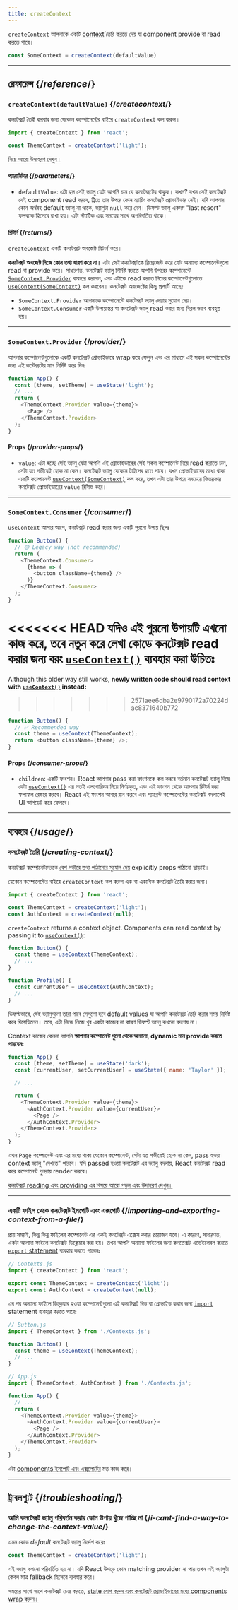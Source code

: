 ```yaml
---
title: createContext
---
```


<Intro>

`createContext` আপনাকে একটি [context](/learn/passing-data-deeply-with-context) তৈরি করতে দেয় যা component provide বা read করতে পারে।

```js
const SomeContext = createContext(defaultValue)
```

</Intro>

<InlineToc />

---

## রেফারেন্স {/*reference*/}

### `createContext(defaultValue)` {/*createcontext*/}

কনটেক্সট তৈরী করবার জন্য যেকোন কম্পোনেন্টের বাইরে `createContext` কল করুন।

```js
import { createContext } from 'react';

const ThemeContext = createContext('light');
```

[নিচে আরো উদাহরণ দেখুন।](#usage)

#### প্যারামিটার {/*parameters*/}

* `defaultValue`: এটা হল সেই ভ্যালু যেটা আপনি চান যে কনটেক্সটের থাকুক। কখন? যখন সেই কনটেক্সট যেই component read করবে, ট্রিতে তার উপরে কোন ম্যাচিং কনটেক্সট প্রোভাইডার নেই। যদি আপনার কোন অর্থবহ default ভ্যালু না থাকে, ভ্যালুটা `null` করে দেন। ডিফল্ট ভ্যালু একদম "last resort" ফলব্যাক হিসেবে রাখা হয়। এটা স্ট্যাটিক এবং সময়ের সাথে অপরিবর্তিত থাকে।

#### রিটার্ন {/*returns*/}

`createContext` একটি কনটেক্সট অবজেক্ট রিটার্ন করে। 

**কনটেক্সট অবজেক্ট নিজে কোন তথ্য ধারণ করে না।** এটা _সেই_ কনটেক্সটকে রিপ্রেজেন্ট করে যেটা অন্যান্য কম্পোনেন্টগুলো read বা provide করে। সাধারণত, কনটেক্সট ভ্যালু নির্দিষ্ট করতে আপনি উপরের কম্পোনেন্টে [`SomeContext.Provider`](#provider) ব্যবহার করবেন, এবং এটাকে read করতে নিচের কম্পোনেন্টগুলোতে [`useContext(SomeContext)`](/reference/react/useContext) কল করবেন। কনটেক্সট অবজেক্টের কিছু প্রপার্টি আছেঃ

* `SomeContext.Provider` আপনাকে কম্পোনেন্টে কনটেক্সট ভ্যালু দেয়ার সুযোগ দেয়।
* `SomeContext.Consumer` একটি উপায়ান্তর যা কনটেক্সট ভ্যালু read করার জন্য বিরল ভাবে ব্যবহৃত হয়।

---

### `SomeContext.Provider` {/*provider*/}

আপনার কম্পোনেন্টগুলোকে একটি কনটেক্সট প্রোভাইডারে wrap করে ফেলুন এবং এর মাধ্যমে এই সকল কম্পোনেন্টের জন্য এই কন্টেক্সটের মান নির্দিষ্ট করে দিনঃ

```js
function App() {
  const [theme, setTheme] = useState('light');
  // ...
  return (
    <ThemeContext.Provider value={theme}>
      <Page />
    </ThemeContext.Provider>
  );
}
```

#### Props {/*provider-props*/}

* `value`: এটা হচ্ছে সেই ভ্যালু যেটা আপনি এই প্রোভাইডারের সেই সকল কম্পোনেন্ট দিয়ে read করাতে চান, সেটা যত গভীরেই হোক না কেন। কনটেক্সট ভ্যালু যেকোন টাইপের হতে পারে। যখন প্রোভাইডারের মধ্যে থাকা একটি কম্পোনেন্ট [`useContext(SomeContext)`](/reference/react/useContext) কল করে, তখন এটা তার উপরে সবচেয়ে ভিতরকার কনটেক্সট প্রোভাইডারের `value` রিসিভ করে।

---

### `SomeContext.Consumer` {/*consumer*/}

`useContext` আসার আগে, কনটেক্সট read করার জন্য একটি পুরনো উপায় ছিলঃ

```js
function Button() {
  // 🟡 Legacy way (not recommended)
  return (
    <ThemeContext.Consumer>
      {theme => (
        <button className={theme} />
      )}
    </ThemeContext.Consumer>
  );
}
```

<<<<<<< HEAD
যদিও এই পুরনো উপায়টি এখনো কাজ করে, তবে **নতুন করে লেখা কোডে কনটেক্সট read করার জন্য বরং [`useContext()`](/reference/react/useContext) ব্যবহার করা উচিতঃ**
=======
Although this older way still works, **newly written code should read context with [`useContext()`](/reference/react/useContext) instead:**
>>>>>>> 2571aee6dba2e9790172a70224dac8371640b772

```js
function Button() {
  // ✅ Recommended way
  const theme = useContext(ThemeContext);
  return <button className={theme} />;
}
```

#### Props {/*consumer-props*/}

* `children`: একটি ফাংশন। React আপনার pass করা ফাংশনকে কল করবে বর্তমান কনটেক্সট ভ্যালু দিয়ে যেটা [`useContext()`](/reference/react/useContext) এর মতই এলগোরিদম দিয়ে নির্ণয়কৃত, এবং এই ফাংশন থেকে আপনার রিটার্ন করা ফলাফল রেন্ডার করবে। React এই ফাংশন আবার রান করবে এবং প্যারেন্ট কম্পোনেন্টের কনটেক্সট বদলালেই UI আপডেট করে ফেলবে।

---

## ব্যবহার {/*usage*/}

### কনটেক্সট তৈরি {/*creating-context*/}

কনটেক্সট কম্পোনেটদেরকে [বেশ গভীরে তথ্য পাঠানোর সুযোগ দেয়](/learn/passing-data-deeply-with-context) explicitly props পাঠানো ছাড়াই।

যেকোন কম্পোনেন্টের বাইরে `createContext` কল করুন এক বা একাধিক কনটেক্সট তৈরি করার জন্য।

```js [[1, 3, "ThemeContext"], [1, 4, "AuthContext"], [3, 3, "'light'"], [3, 4, "null"]]
import { createContext } from 'react';

const ThemeContext = createContext('light');
const AuthContext = createContext(null);
```

`createContext` returns a <CodeStep step={1}>context object</CodeStep>. Components can read context by passing it to [`useContext()`](/reference/react/useContext):

```js [[1, 2, "ThemeContext"], [1, 7, "AuthContext"]]
function Button() {
  const theme = useContext(ThemeContext);
  // ...
}

function Profile() {
  const currentUser = useContext(AuthContext);
  // ...
}
```

ডিফল্টভাবে, যেই ভ্যালুগুলো তারা পাবে সেগুলো হবে <CodeStep step={3}>default values</CodeStep> যা আপনি কনটেক্সট তৈরি করার সময় নির্দিষ্ট করে দিয়েছিলেন। তবে, এটা নিজে নিজে খুব একটা কাজের না কারণ ডিফল্ট ভ্যালু কখনো বদলায় না।

Context কাজের কেননা আপনি **আপনার কম্পোনেন্ট গুলো থেকে অন্যান্য, dynamic মান provide করতে পারবেনঃ**

```js {8-9,11-12}
function App() {
  const [theme, setTheme] = useState('dark');
  const [currentUser, setCurrentUser] = useState({ name: 'Taylor' });

  // ...

  return (
    <ThemeContext.Provider value={theme}>
      <AuthContext.Provider value={currentUser}>
        <Page />
      </AuthContext.Provider>
    </ThemeContext.Provider>
  );
}
```

এখন `Page` কম্পোনেন্ট এবং এর মধ্যে থাকা যেকোন কম্পোনেন্ট, সেটা যত গভীরেই হোক না কেন, pass হওয়া context ভ্যালু "দেখতে" পারবে। যদি passed হওয়া কনটেক্সট এর ভ্যালু বদলায়, React কনটেক্সট read করে কম্পোনেন্ট পুনরায় render করবে।

[কনটেক্সট reading এবং providing এর বিষয়ে আরো পড়ুন এবং উদাহরণ দেখুন।](/reference/react/useContext)

---

### একটি ফাইল থেকে কনটেক্সট ইমপোর্ট এবং এক্সপোর্ট {/*importing-and-exporting-context-from-a-file*/}

প্রায় সময়ই, ভিন্ন ভিন্ন ফাইলের কম্পোনেন্ট এর একই কনটেক্সট এক্সেস করার প্রয়োজন হবে। এ কারণে, সাধারণত, একটা আলাদা ফাইলে কনটেক্সট ডিক্লেয়ার করা হয়। তখন আপনি অন্যান্য ফাইলের জন্য কনতেক্সট এভেইলেবল করতে [`export` statement](https://developer.mozilla.org/en-US/docs/web/javascript/reference/statements/export) ব্যবহার করতে পারেনঃ

```js {4-5}
// Contexts.js
import { createContext } from 'react';

export const ThemeContext = createContext('light');
export const AuthContext = createContext(null);
```

এর পর অন্যান্য ফাইলে ডিক্লেয়ার হওয়া কম্পোনেন্টগুলো এই কনটেক্সট রিড বা প্রোভাইড করার জন্য [`import`](https://developer.mozilla.org/en-US/docs/web/javascript/reference/statements/import) statement ব্যবহার করতে পারেঃ

```js {2}
// Button.js
import { ThemeContext } from './Contexts.js';

function Button() {
  const theme = useContext(ThemeContext);
  // ...
}
```

```js {2}
// App.js
import { ThemeContext, AuthContext } from './Contexts.js';

function App() {
  // ...
  return (
    <ThemeContext.Provider value={theme}>
      <AuthContext.Provider value={currentUser}>
        <Page />
      </AuthContext.Provider>
    </ThemeContext.Provider>
  );
}
```

এটা [components ইমপোর্ট এবং এক্সপোর্টের](/learn/importing-and-exporting-components) মত কাজ করে।

---

## ট্রাবলশ্যুট {/*troubleshooting*/}

### আমি কনটেক্সট ভ্যালু পরিবর্তন করার কোন উপায় খুঁজে পাচ্ছি না {/*i-cant-find-a-way-to-change-the-context-value*/}


এমন কোড *default* কনটেক্সট ভ্যালু নির্দেশ করেঃ

```js
const ThemeContext = createContext('light');
```

এই ভ্যালু কখনো পরিবর্তিত হয় না। যদি React উপড়ে কোন matching provider না পায় তখন এই ভ্যালুটা কেবল মাত্র fallback হিসেবে ব্যবহার করে।

সময়ের সাথে সাথে কনটেক্সট চেঞ্জ করতে, [state যোগ করুন এবং কনটেক্সট প্রোভাইডারের মধ্যে components wrap করুন।](/reference/react/useContext#updating-data-passed-via-context)

